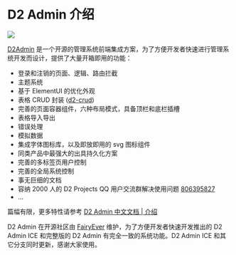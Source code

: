 # D2 Admin 介绍

![](https://qiniucdn.fairyever.com/20180821142809.png)

[D2Admin](https://github.com/d2-projects/d2-admin) 是一个开源的管理系统前端集成方案，为了方便开发者快速进行管理系统开发而设计，提供了大量开箱即用的功能：

* 登录和注销的页面、逻辑、路由拦截
* 主题系统
* 基于 ElementUI 的优化外观
* 表格 CRUD 封装 ([d2-crud](https://github.com/d2-projects/d2-crud))
* 完善的页面容器组件，六种布局模式，具备顶栏和底栏插槽
* 表格导入导出
* 错误处理
* 模拟数据
* 集成字体图标库，以及即放即用的 svg 图标组件
* 同类产品中最强大的出具持久化方案
* 完善的多标签页用户控制
* 完善的全局系统控制
* 事无巨细的文档
* 容纳 2000 人的 D2 Projects QQ 用户交流群解决使用问题 <a target="_blank" href="//shang.qq.com/wpa/qunwpa?idkey=6fd5a3ac1210fb60711d51068ec899a60a68de1b4185b44a20168d0beb33ff05">806395827</a>
* ...

篇幅有限，更多特性请参考 [D2 Admin 中文文档 | 介绍](https://fairyever.com/d2-admin/doc/zh/learn-guide/)

D2 Admin 在开源社区由 [FairyEver](https://github.com/FairyEver) 维护，为了方便开发者快速开发推出的 D2 Admin ICE 和完整版的 D2 Admin 有完全一致的系统功能。D2 Admin ICE 和其它分支同时更新，感谢大家使用。
